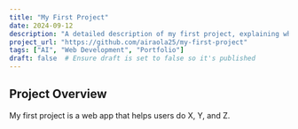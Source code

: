 ```yaml
---
title: "My First Project"
date: 2024-09-12
description: "A detailed description of my first project, explaining what it does and how I built it."
project_url: "https://github.com/airaola25/my-first-project"
tags: ["AI", "Web Development", "Portfolio"]
draft: false  # Ensure draft is set to false so it's published
---
```


## Project Overview

My first project is a web app that helps users do X, Y, and Z.

